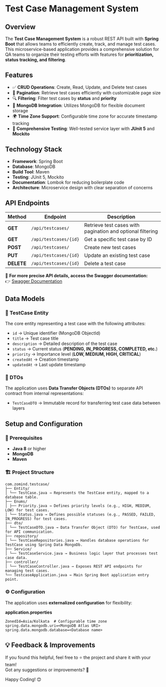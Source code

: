 # Test Case Management System

## Overview

The **Test Case Management System** is a robust REST API built with **Spring Boot** that allows teams to efficiently create, track, and manage test cases. This microservice-based application provides a comprehensive solution for QA teams to organize their testing efforts with features for **prioritization, status tracking, and filtering**.

## Features

- ✅ **CRUD Operations**: Create, Read, Update, and Delete test cases
- 📜 **Pagination**: Retrieve test cases efficiently with customizable page size
- 🔍 **Filtering**: Filter test cases by **status** and **priority**
- 🍃 **MongoDB Integration**: Utilizes MongoDB for flexible document storage
- 🌍 **Time Zone Support**: Configurable time zone for accurate timestamp tracking
- 🧪 **Comprehensive Testing**: Well-tested service layer with **JUnit 5** and **Mockito**

## Technology Stack

- **Framework**: Spring Boot
- **Database**: MongoDB
- **Build Tool**: Maven
- **Testing**: JUnit 5, Mockito
- **Documentation**: Lombok for reducing boilerplate code
- **Architecture**: Microservice design with clear separation of concerns

## API Endpoints

| Method | Endpoint | Description |
|--------|----------|-------------|
| **GET** | `/api/testcases/` | Retrieve test cases with pagination and optional filtering |
| **GET** | `/api/testcases/{id}` | Get a specific test case by ID |
| **POST** | `/api/testcases/` | Create new test cases |
| **PUT** | `/api/testcases/{id}` | Update an existing test case |
| **DELETE** | `/api/testcases/{id}` | Delete a test case |

🔗 **For more precise API details, access the Swagger documentation:**  
👉 [Swagger Documentation](https://testcase-nbgy.onrender.com/swagger-ui/index.html)

## Data Models

### 📝 TestCase Entity

The core entity representing a test case with the following attributes:

- `id` → Unique identifier (MongoDB ObjectId)
- `title` → Test case title
- `description` → Detailed description of the test case
- `status` → Current status (**PENDING, IN_PROGRESS, COMPLETED, etc.**)
- `priority` → Importance level (**LOW, MEDIUM, HIGH, CRITICAL**)
- `createdAt` → Creation timestamp
- `updatedAt` → Last update timestamp

### 🎯 DTOs

The application uses **Data Transfer Objects (DTOs)** to separate API contract from internal representations:

- `TestCaseDTO` → Immutable record for transferring test case data between layers

## Setup and Configuration

### 📌 Prerequisites

- **Java 8** or higher
- **MongoDB**
- **Maven**

### 🏗️ Project Structure

```
com.zomind.testcase/
├── Entity/
│ └── TestCase.java → Represents the TestCase entity, mapped to a database table.
├── Enums/
│ ├── Priority.java → Defines priority levels (e.g., HIGH, MEDIUM, LOW) for test cases.
│ └── Status.java → Defines possible statuses (e.g., PASSED, FAILED, IN_PROGRESS) for test cases.
├── dto/
│ └── TestCaseDTO.java → Data Transfer Object (DTO) for TestCase, used for API communication.
├── repository/
│ └── TestCaseRepositories.java → Handles database operations for TestCase using Spring Data MongoDb.
├── Service/
│ └── TestCaseService.java → Business logic layer that processes test case data.
├── controller/
│ └── TestCaseController.java → Exposes REST API endpoints for managing test cases.
└── TestcaseApplication.java → Main Spring Boot application entry point.
```

### ⚙️ Configuration

The application uses **externalized configuration** for flexibility:

**application.properties**
```properties
ZonedId=Asia/Kolkata  # Configurable time zone
spring.data.mongodb.uri=<MongoDB Atlas URI>
spring.data.mongodb.database=<Database name>
```

## 💡 Feedback & Improvements

If you found this helpful, feel free to ⭐ the project and share it with your team!  
Got any suggestions or improvements? 🚀

Happy Coding! 😊  

